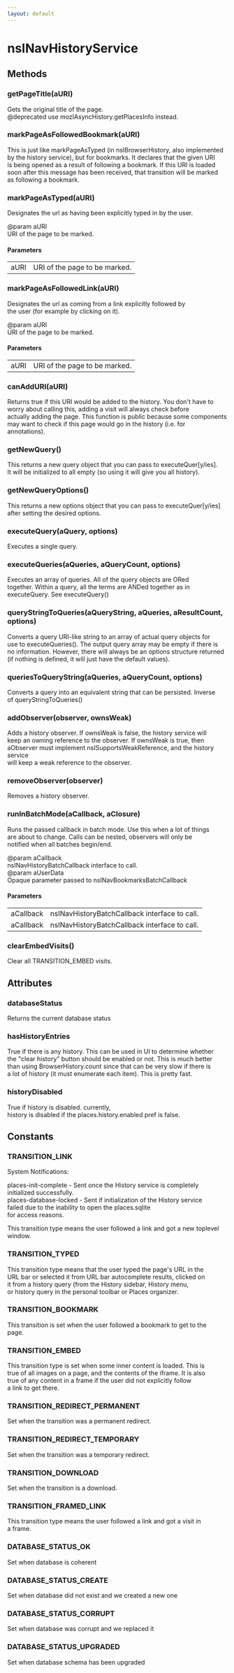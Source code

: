 ```yaml
---
layout: default
---
```


# nsINavHistoryService #

## Methods ##

### getPageTitle(aURI) ###
  
Gets the original title of the page.  
@deprecated use mozIAsyncHistory.getPlacesInfo instead.  
  

### markPageAsFollowedBookmark(aURI) ###
  
This is just like markPageAsTyped (in nsIBrowserHistory, also implemented  
by the history service), but for bookmarks. It declares that the given URI  
is being opened as a result of following a bookmark. If this URI is loaded  
soon after this message has been received, that transition will be marked  
as following a bookmark.  
  

### markPageAsTyped(aURI) ###
  
Designates the url as having been explicitly typed in by the user.  
  
@param aURI  
       URI of the page to be marked.  
  

#### Parameters ####

<table>

<tr>
<td>aURI</td>
<td>       URI of the page to be marked.  
</td>
</tr>

</table>

### markPageAsFollowedLink(aURI) ###
  
Designates the url as coming from a link explicitly followed by  
the user (for example by clicking on it).  
  
@param aURI  
       URI of the page to be marked.  
  

#### Parameters ####

<table>

<tr>
<td>aURI</td>
<td>       URI of the page to be marked.  
</td>
</tr>

</table>

### canAddURI(aURI) ###
  
Returns true if this URI would be added to the history. You don't have to  
worry about calling this, adding a visit will always check before  
actually adding the page. This function is public because some components  
may want to check if this page would go in the history (i.e. for  
annotations).  
  

### getNewQuery() ###
  
This returns a new query object that you can pass to executeQuer[y/ies].  
It will be initialized to all empty (so using it will give you all history).  
  

### getNewQueryOptions() ###
  
This returns a new options object that you can pass to executeQuer[y/ies]  
after setting the desired options.  
  

### executeQuery(aQuery, options) ###
  
Executes a single query.  
  

### executeQueries(aQueries, aQueryCount, options) ###
  
Executes an array of queries. All of the query objects are ORed  
together. Within a query, all the terms are ANDed together as in  
executeQuery. See executeQuery()  
  

### queryStringToQueries(aQueryString, aQueries, aResultCount, options) ###
  
Converts a query URI-like string to an array of actual query objects for  
use to executeQueries(). The output query array may be empty if there is  
no information. However, there will always be an options structure returned  
(if nothing is defined, it will just have the default values).  
  

### queriesToQueryString(aQueries, aQueryCount, options) ###
  
Converts a query into an equivalent string that can be persisted. Inverse  
of queryStringToQueries()  
  

### addObserver(observer, ownsWeak) ###
  
Adds a history observer. If ownsWeak is false, the history service will  
keep an owning reference to the observer.  If ownsWeak is true, then  
aObserver must implement nsISupportsWeakReference, and the history service  
will keep a weak reference to the observer.  
  

### removeObserver(observer) ###
  
Removes a history observer.  
  

### runInBatchMode(aCallback, aClosure) ###
  
Runs the passed callback in batch mode. Use this when a lot of things  
are about to change. Calls can be nested, observers will only be  
notified when all batches begin/end.  
  
@param aCallback  
       nsINavHistoryBatchCallback interface to call.  
@param aUserData  
       Opaque parameter passed to nsINavBookmarksBatchCallback  
  

#### Parameters ####

<table>

<tr>
<td>aCallback</td>
<td>       nsINavHistoryBatchCallback interface to call.  
</td>
</tr>

<tr>
<td>aCallback</td>
<td>       nsINavHistoryBatchCallback interface to call.  
</td>
</tr>

</table>

### clearEmbedVisits() ###
  
Clear all TRANSITION_EMBED visits.  
  

## Attributes ##

### databaseStatus ###
  
Returns the current database status  
  

### hasHistoryEntries ###
  
True if there is any history. This can be used in UI to determine whether  
the "clear history" button should be enabled or not. This is much better  
than using BrowserHistory.count since that can be very slow if there is  
a lot of history (it must enumerate each item). This is pretty fast.  
  

### historyDisabled ###
   
True if history is disabled. currently,   
history is disabled if the places.history.enabled pref is false.  
  

## Constants ##

### TRANSITION_LINK ###
  
System Notifications:  
  
places-init-complete - Sent once the History service is completely  
                       initialized successfully.  
places-database-locked - Sent if initialization of the History service  
                         failed due to the inability to open the places.sqlite  
                         for access reasons.  
  
  
This transition type means the user followed a link and got a new toplevel  
window.  
  

### TRANSITION_TYPED ###
  
This transition type means that the user typed the page's URL in the  
URL bar or selected it from URL bar autocomplete results, clicked on  
it from a history query (from the History sidebar, History menu,   
or history query in the personal toolbar or Places organizer.  
  

### TRANSITION_BOOKMARK ###
  
This transition is set when the user followed a bookmark to get to the  
page.  
  

### TRANSITION_EMBED ###
  
This transition type is set when some inner content is loaded. This is  
true of all images on a page, and the contents of the iframe. It is also  
true of any content in a frame if the user did not explicitly follow  
a link to get there.  
  

### TRANSITION_REDIRECT_PERMANENT ###
  
Set when the transition was a permanent redirect.  
  

### TRANSITION_REDIRECT_TEMPORARY ###
  
Set when the transition was a temporary redirect.  
  

### TRANSITION_DOWNLOAD ###
  
Set when the transition is a download.  
  

### TRANSITION_FRAMED_LINK ###
  
This transition type means the user followed a link and got a visit in  
a frame.  
  

### DATABASE_STATUS_OK ###
  
Set when database is coherent  
  

### DATABASE_STATUS_CREATE ###
  
Set when database did not exist and we created a new one  
  

### DATABASE_STATUS_CORRUPT ###
  
Set when database was corrupt and we replaced it  
  

### DATABASE_STATUS_UPGRADED ###
  
Set when database schema has been upgraded  
  
